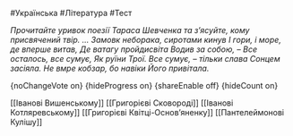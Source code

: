 #Українська #Література #Тест

*Прочитайте уривок поезії Тараса Шевченка та з’ясуйте, кому присвячений твір. … Замовк неборака, сиротами кинув І гори, і море, де вперше витав, Де ватагу пройдисвіта Водив за собою, – Все осталось, все сумує, Як руїни Трої. Все сумує, – тільки слава Сонцем засіяла. Не вмре кобзар, бо навіки Його привітала.*

{noChangeVote on}
{hideProgress on}
{shareEnable off}
{hideCount on}

[[Іванові Вишенському]]
[[Григорієві Сковороді]]
[[Іванові Котляревському]]
[[Григорієві Квітці-Основ’яненку]]
[[Пантелеймонові Кулішу]]
